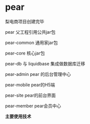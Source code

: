 # pear
梨电商项目创建完毕

pear 父工程引用公共jar包

pear-common 通用家jar包

pear-core 核心jar包

pear-db 与 liquidbase 集成做数据库迁移

pear-admin pear 的后台管理中心

pear-mobile pear的H5端

pear-site pear的前台界面

pear-member pear会员中心

**主要使用技术**
